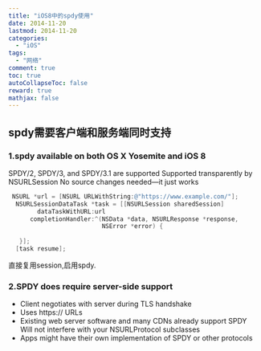 ```yaml
---
title: "iOS8中的spdy使用"
date: 2014-11-20
lastmod: 2014-11-20
categories:
  - "iOS"
tags:
  - "网络"
comment: true
toc: true
autoCollapseToc: false
reward: true
mathjax: false
---
```


## spdy需要客户端和服务端同时支持

### 1.spdy available on both OS X Yosemite and iOS 8 
SPDY/2, SPDY/3, and SPDY/3.1 are supported Supported transparently by NSURLSession No source changes needed—it just works

``` objective-c
 NSURL *url = [NSURL URLWithString:@"https://www.example.com/"];
  NSURLSessionDataTask *task = [[NSURLSession sharedSession]
        dataTaskWithURL:url
      completionHandler:^(NSData *data, NSURLResponse *response,
                          NSError *error) {
                          
   }];
  [task resume];

```

直接复用session,启用spdy.

### 2.SPDY does require server-side support
* Client negotiates with server during TLS handshake
* Uses https:// URLs
* Existing web server software and many CDNs already support SPDY 
Will not interfere with your NSURLProtocol subclasses
* Apps might have their own implementation of SPDY or other protocols